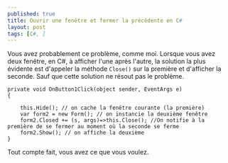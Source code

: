 ```yaml
---
published: true
title: Ouvrir une fenêtre et fermer la précédente en C#
layout: post
tags: [C#, ]
---
```

Vous avez probablement ce problème, comme moi. Lorsque vous avez deux fenêtre, en C#, à afficher l'une après l'autre, la solution la plus évidente est d'appeler la méthode `Close()`  sur la première et d'afficher la seconde. Sauf que cette solution ne résout pas le problème.

    private void OnButton1Click(object sender, EventArgs e)
    {
        
        this.Hide(); // on cache la fenêtre courante (la première)
        var form2 = new Form(); // on instancie la deuxième fenêtre
        form2.Closed += (s, args)=>this.Close(); //On notifie à la première de se fermer au moment où la seconde se ferme
        form2.Show(); // on affiche la deuxième
    }
    
Tout compte fait, vous avez ce que vous voulez.
